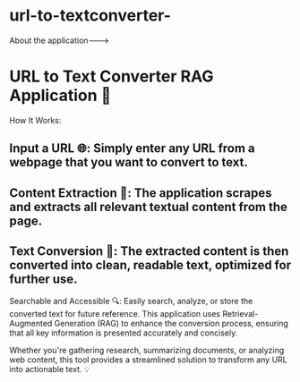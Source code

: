 # url-to-textconverter-
About the application--->
# URL to Text Converter RAG Application 🚀
How It Works:

## Input a URL 🌐: Simply enter any URL from a webpage that you want to convert to text.
## Content Extraction 📑: The application scrapes and extracts all relevant textual content from the page.
## Text Conversion 🔄: The extracted content is then converted into clean, readable text, optimized for further use.
Searchable and Accessible 🔍: Easily search, analyze, or store the converted text for future reference.
This application uses Retrieval-Augmented Generation (RAG) to enhance the conversion process, ensuring that all key information is presented accurately and concisely.

Whether you're gathering research, summarizing documents, or analyzing web content, this tool provides a streamlined solution to transform any URL into actionable text. 💡
